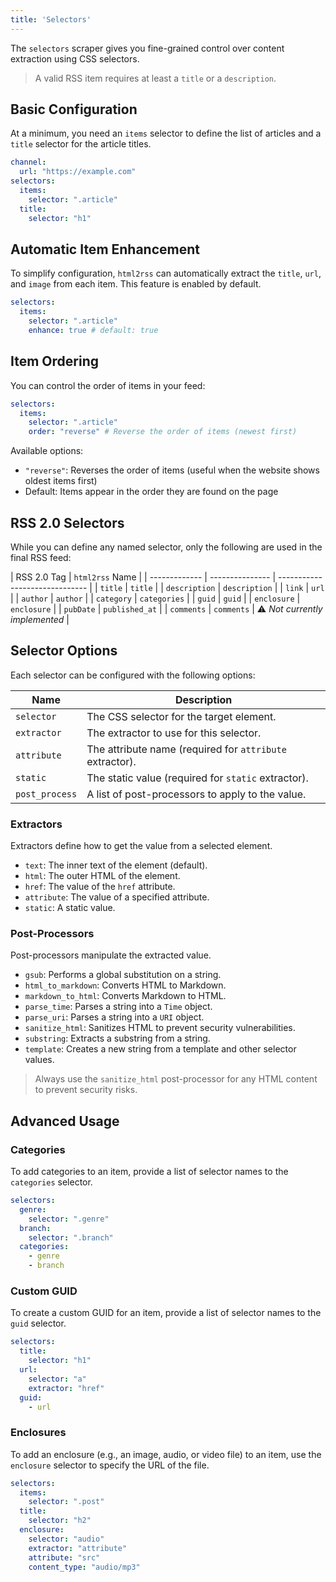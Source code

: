 ```yaml
---
title: 'Selectors'
---
```



The `selectors` scraper gives you fine-grained control over content extraction using CSS selectors.

> A valid RSS item requires at least a `title` or a `description`.

## Basic Configuration

At a minimum, you need an `items` selector to define the list of articles and a `title` selector for the article titles.

```yml
channel:
  url: "https://example.com"
selectors:
  items:
    selector: ".article"
  title:
    selector: "h1"
```

## Automatic Item Enhancement

To simplify configuration, `html2rss` can automatically extract the `title`, `url`, and `image` from each item. This feature is enabled by default.

```yml
selectors:
  items:
    selector: ".article"
    enhance: true # default: true
```

## Item Ordering

You can control the order of items in your feed:

```yml
selectors:
  items:
    selector: ".article"
    order: "reverse" # Reverse the order of items (newest first)
```

Available options:
- `"reverse"`: Reverses the order of items (useful when the website shows oldest items first)
- Default: Items appear in the order they are found on the page

## RSS 2.0 Selectors

While you can define any named selector, only the following are used in the final RSS feed:

| RSS 2.0 Tag   | `html2rss` Name |
| ------------- | --------------- | ------------------------------ |
| `title`       | `title`         |
| `description` | `description`   |
| `link`        | `url`           |
| `author`      | `author`        |
| `category`    | `categories`    |
| `guid`        | `guid`          |
| `enclosure`   | `enclosure`     |
| `pubDate`     | `published_at`  |
| `comments`    | `comments`      | ⚠️ _Not currently implemented_ |

## Selector Options

Each selector can be configured with the following options:

| Name           | Description                                              |
| -------------- | -------------------------------------------------------- |
| `selector`     | The CSS selector for the target element.                 |
| `extractor`    | The extractor to use for this selector.                  |
| `attribute`    | The attribute name (required for `attribute` extractor). |
| `static`       | The static value (required for `static` extractor).      |
| `post_process` | A list of post-processors to apply to the value.         |

### Extractors

Extractors define how to get the value from a selected element.

- `text`: The inner text of the element (default).
- `html`: The outer HTML of the element.
- `href`: The value of the `href` attribute.
- `attribute`: The value of a specified attribute.
- `static`: A static value.

### Post-Processors

Post-processors manipulate the extracted value.

- `gsub`: Performs a global substitution on a string.
- `html_to_markdown`: Converts HTML to Markdown.
- `markdown_to_html`: Converts Markdown to HTML.
- `parse_time`: Parses a string into a `Time` object.
- `parse_uri`: Parses a string into a `URI` object.
- `sanitize_html`: Sanitizes HTML to prevent security vulnerabilities.
- `substring`: Extracts a substring from a string.
- `template`: Creates a new string from a template and other selector values.

> Always use the `sanitize_html` post-processor for any HTML content to prevent security risks.

## Advanced Usage

### Categories

To add categories to an item, provide a list of selector names to the `categories` selector.

```yml
selectors:
  genre:
    selector: ".genre"
  branch:
    selector: ".branch"
  categories:
    - genre
    - branch
```

### Custom GUID

To create a custom GUID for an item, provide a list of selector names to the `guid` selector.

```yml
selectors:
  title:
    selector: "h1"
  url:
    selector: "a"
    extractor: "href"
  guid:
    - url
```

### Enclosures

To add an enclosure (e.g., an image, audio, or video file) to an item, use the `enclosure` selector to specify the URL of the file.

```yml
selectors:
  items:
    selector: ".post"
  title:
    selector: "h2"
  enclosure:
    selector: "audio"
    extractor: "attribute"
    attribute: "src"
    content_type: "audio/mp3"
```

